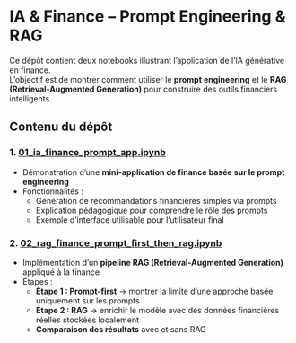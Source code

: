 #  IA & Finance – Prompt Engineering & RAG

Ce dépôt contient deux notebooks illustrant l’application de l’IA générative en finance.  
L’objectif est de montrer comment utiliser le **prompt engineering** et le **RAG (Retrieval-Augmented Generation)** pour construire des outils financiers intelligents.


##  Contenu du dépôt

### 1. [01_ia_finance_prompt_app.ipynb](./01_ia_finance_prompt_app.ipynb)
- Démonstration d’une **mini-application de finance basée sur le prompt engineering**
- Fonctionnalités :
  - Génération de recommandations financières simples via prompts
  - Explication pédagogique pour comprendre le rôle des prompts
  - Exemple d’interface utilisable pour l’utilisateur final


### 2. [02_rag_finance_prompt_first_then_rag.ipynb](./02_rag_finance_prompt_first_then_rag.ipynb)
- Implémentation d’un **pipeline RAG (Retrieval-Augmented Generation)** appliqué à la finance
- Étapes :
  - **Étape 1 : Prompt-first** → montrer la limite d’une approche basée uniquement sur les prompts
  - **Étape 2 : RAG** → enrichir le modèle avec des données financières réelles stockées localement
  - **Comparaison des résultats** avec et sans RAG

